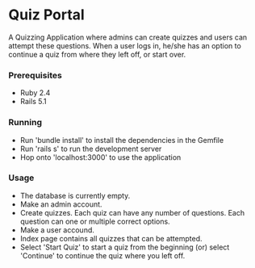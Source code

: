 # Quiz Portal

A Quizzing Application where admins can create quizzes and users can attempt these questions. When a user logs in, he/she has an option to continue a quiz from where they left off, or start over.

### Prerequisites

* Ruby 2.4
* Rails 5.1

### Running

* Run 'bundle install' to install the dependencies in the Gemfile
* Run 'rails s' to run the development server
* Hop onto 'localhost:3000' to use the application

### Usage

* The database is currently empty.
* Make an admin account.
* Create quizzes. Each quiz can have any number of questions. Each question can one or multiple correct options.
* Make a user accound.
* Index page contains all quizzes that can be attempted.
* Select 'Start Quiz' to start a quiz from the beginning (or) select 'Continue' to continue the quiz where you left off.